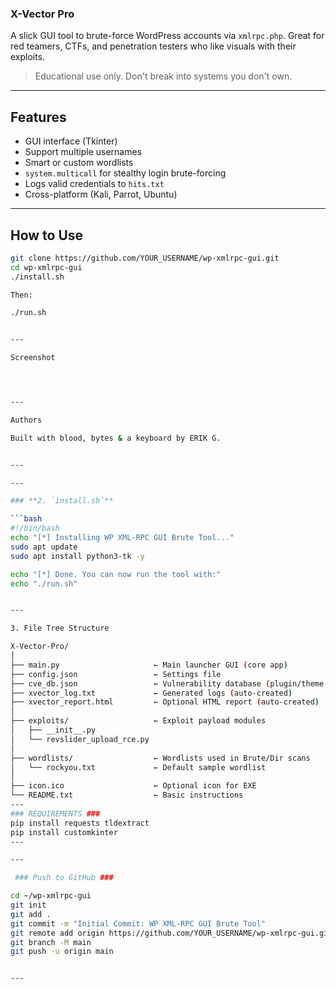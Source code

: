 

### X-Vector Pro ###

A slick GUI tool to brute-force WordPress accounts via `xmlrpc.php`. Great for red teamers, CTFs, and penetration testers who like visuals with their exploits.

> Educational use only. Don't break into systems you don't own.

---

## Features

- GUI interface (Tkinter)
- Support multiple usernames
- Smart or custom wordlists
- `system.multicall` for stealthy login brute-forcing
- Logs valid credentials to `hits.txt`
- Cross-platform (Kali, Parrot, Ubuntu)

---

## How to Use

```bash
git clone https://github.com/YOUR_USERNAME/wp-xmlrpc-gui.git
cd wp-xmlrpc-gui
./install.sh

Then:

./run.sh


---

Screenshot




---

Authors

Built with blood, bytes & a keyboard by ERIK G.


---

---

### **2. `install.sh`**

```bash
#!/bin/bash
echo "[*] Installing WP XML-RPC GUI Brute Tool..."
sudo apt update
sudo apt install python3-tk -y

echo "[*] Done. You can now run the tool with:"
echo "./run.sh"


---

3. File Tree Structure

X-Vector-Pro/
│
├── main.py                     ← Main launcher GUI (core app)
├── config.json                 ← Settings file
├── cve_db.json                 ← Vulnerability database (plugin/theme CVEs)
├── xvector_log.txt             ← Generated logs (auto-created)
├── xvector_report.html         ← Optional HTML report (auto-created)
│
├── exploits/                   ← Exploit payload modules
│   ├── __init__.py
│   └── revslider_upload_rce.py
│
├── wordlists/                  ← Wordlists used in Brute/Dir scans
│   └── rockyou.txt             ← Default sample wordlist
│
├── icon.ico                    ← Optional icon for EXE
└── README.txt                  ← Basic instructions
---
### REQUIREMENTS ###
pip install requests tldextract
pip install customkinter
---

---

 ### Push to GitHub ###

cd ~/wp-xmlrpc-gui
git init
git add .
git commit -m "Initial Commit: WP XML-RPC GUI Brute Tool"
git remote add origin https://github.com/YOUR_USERNAME/wp-xmlrpc-gui.git
git branch -M main
git push -u origin main


---

